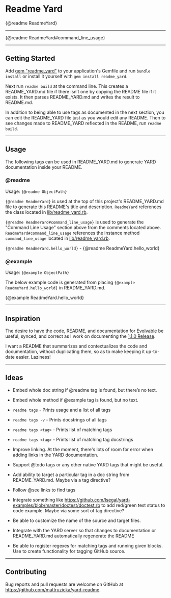 # Readme Yard

{@readme ReadmeYard}

---

{@readme ReadmeYard#command_line_usage}

---

## Getting Started

Add [gem "readme_yard"](https://rubygems.org/gems/readme_yard) to your application's Gemfile and run `bundle install` or install it yourself with `gem install readme_yard`.

Next run `readme build` at the command line. This creates a README_YARD.md file if there isn’t one by copying the README file if it exists. It then parses README_YARD.md and writes the result to README.md.

In addition to being able to use tags as documented in the next section, you can edit the README_YARD file just as you would edit any README. Then to see changes made to README_YARD reflected in the README, run `readme build`.

---

## Usage

The following tags can be used in README_YARD.md to generate YARD documentation inside your README.

### @readme

Usage: `{@readme ObjectPath}`

`{@readme ReadmeYard}` is used at the top of this project's README_YARD.md file to generate this README's title and description. `ReadmeYard` references the class located in [lib/readme_yard.rb](lib/readme_yard.rb).

`{@readme ReadmeYard#command_line_usage}` is used to generate the "Command Line Usage" section above from the comments located above. `ReadmeYard#command_line_usage` references the instance method `command_line_usage` located in [lib/readme_yard.rb](lib/readme_yard.rb).

`{@readme ReadmeYard.hello_world}` - {@readme ReadmeYard.hello_world}

### @example

Usage: `{@example ObjectPath}`

The below example code is generated from placing `{@example ReadmeYard.hello_world}` in README_YARD.md.

{@example ReadmeYard.hello_world}

---

## Inspiration

The desire to have the code, README, and documentation for [Evolvable](https://github.com/mattruzicka/evolvable) be useful, synced, and correct as I work on documenting the [1.1.0 Release](https://github.com/mattruzicka/evolvable/pull/8).

I want a README that summarizes and contextualizes the code and documentation, without duplicating them, so as to make keeping it up-to-date easier. Laziness!

---

## Ideas

- Embed whole doc string if @readme tag is found, but there’s no text.

- Embed whole method if @example tag is found, but no text.

- `readme tags` - Prints usage and a list of all tags

- `readme tags -v` - Prints docstrings of all tags

- `readme tags <tag>` - Prints list of matching tags

- `readme tags <tag>` - Prints list of matching tag docstrings

- Improve linking. At the moment, there's lots of room for error when adding links in the YARD documentation.

- Support @todo tags or any other native YARD tags that might be useful.

- Add ability to target a particular tag in a doc string from README_YARD.md. Maybe via a tag directive?

- Follow @see links to find tags

- Integrate something like https://github.com/lsegal/yard-examples/blob/master/doctest/doctest.rb to add red/green test status to code example. Maybe via some sort of tag directive?

- Be able to customize the name of the source and target files.

- Integrate with the YARD server so that changes to documentation or README_YARD.md automatically regenerate the README

- Be able to register regexes for matching tags and running given blocks. Use to create functionality for tagging GitHub source.

---

## Contributing

Bug reports and pull requests are welcome on GitHub at https://github.com/mattruzicka/yard-readme.
